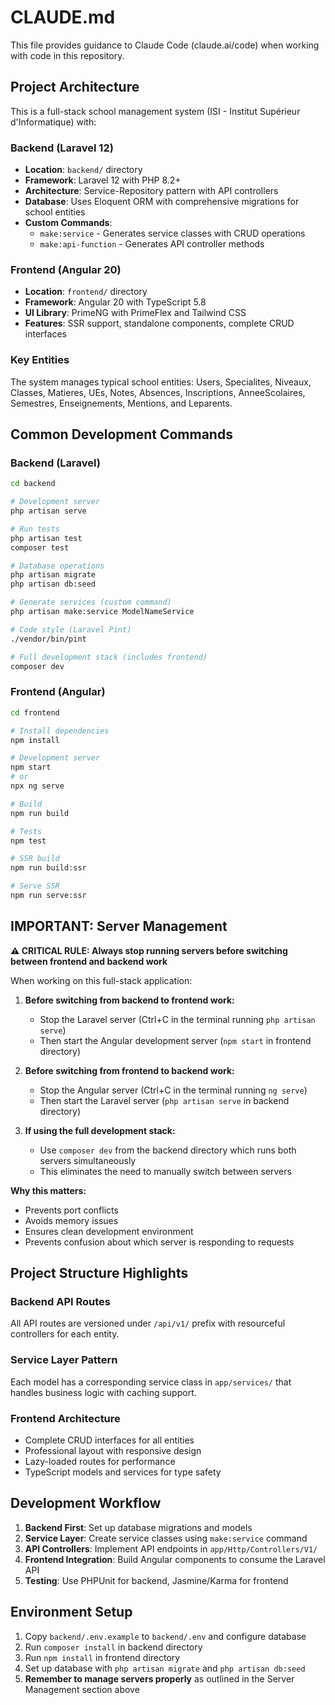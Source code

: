 # CLAUDE.md

This file provides guidance to Claude Code (claude.ai/code) when working with code in this repository.

## Project Architecture

This is a full-stack school management system (ISI - Institut Supérieur d'Informatique) with:

### Backend (Laravel 12)
- **Location**: `backend/` directory
- **Framework**: Laravel 12 with PHP 8.2+
- **Architecture**: Service-Repository pattern with API controllers
- **Database**: Uses Eloquent ORM with comprehensive migrations for school entities
- **Custom Commands**: 
  - `make:service` - Generates service classes with CRUD operations
  - `make:api-function` - Generates API controller methods

### Frontend (Angular 20)
- **Location**: `frontend/` directory  
- **Framework**: Angular 20 with TypeScript 5.8
- **UI Library**: PrimeNG with PrimeFlex and Tailwind CSS
- **Features**: SSR support, standalone components, complete CRUD interfaces

### Key Entities
The system manages typical school entities: Users, Specialites, Niveaux, Classes, Matieres, UEs, Notes, Absences, Inscriptions, AnneeScolaires, Semestres, Enseignements, Mentions, and Leparents.

## Common Development Commands

### Backend (Laravel)
```bash
cd backend

# Development server
php artisan serve

# Run tests
php artisan test
composer test

# Database operations
php artisan migrate
php artisan db:seed

# Generate services (custom command)
php artisan make:service ModelNameService

# Code style (Laravel Pint)
./vendor/bin/pint

# Full development stack (includes frontend)
composer dev
```

### Frontend (Angular)
```bash
cd frontend

# Install dependencies
npm install

# Development server
npm start
# or
npx ng serve

# Build
npm run build

# Tests
npm test

# SSR build
npm run build:ssr

# Serve SSR
npm run serve:ssr
```

## IMPORTANT: Server Management

**⚠️ CRITICAL RULE: Always stop running servers before switching between frontend and backend work**

When working on this full-stack application:

1. **Before switching from backend to frontend work:**
   - Stop the Laravel server (Ctrl+C in the terminal running `php artisan serve`)
   - Then start the Angular development server (`npm start` in frontend directory)

2. **Before switching from frontend to backend work:**
   - Stop the Angular server (Ctrl+C in the terminal running `ng serve`)
   - Then start the Laravel server (`php artisan serve` in backend directory)

3. **If using the full development stack:**
   - Use `composer dev` from the backend directory which runs both servers simultaneously
   - This eliminates the need to manually switch between servers

**Why this matters:**
- Prevents port conflicts
- Avoids memory issues
- Ensures clean development environment
- Prevents confusion about which server is responding to requests

## Project Structure Highlights

### Backend API Routes
All API routes are versioned under `/api/v1/` prefix with resourceful controllers for each entity.

### Service Layer Pattern
Each model has a corresponding service class in `app/services/` that handles business logic with caching support.

### Frontend Architecture
- Complete CRUD interfaces for all entities
- Professional layout with responsive design
- Lazy-loaded routes for performance
- TypeScript models and services for type safety

## Development Workflow

1. **Backend First**: Set up database migrations and models
2. **Service Layer**: Create service classes using `make:service` command
3. **API Controllers**: Implement API endpoints in `app/Http/Controllers/V1/`
4. **Frontend Integration**: Build Angular components to consume the Laravel API
5. **Testing**: Use PHPUnit for backend, Jasmine/Karma for frontend

## Environment Setup

1. Copy `backend/.env.example` to `backend/.env` and configure database
2. Run `composer install` in backend directory
3. Run `npm install` in frontend directory
4. Set up database with `php artisan migrate` and `php artisan db:seed`
5. **Remember to manage servers properly** as outlined in the Server Management section above
